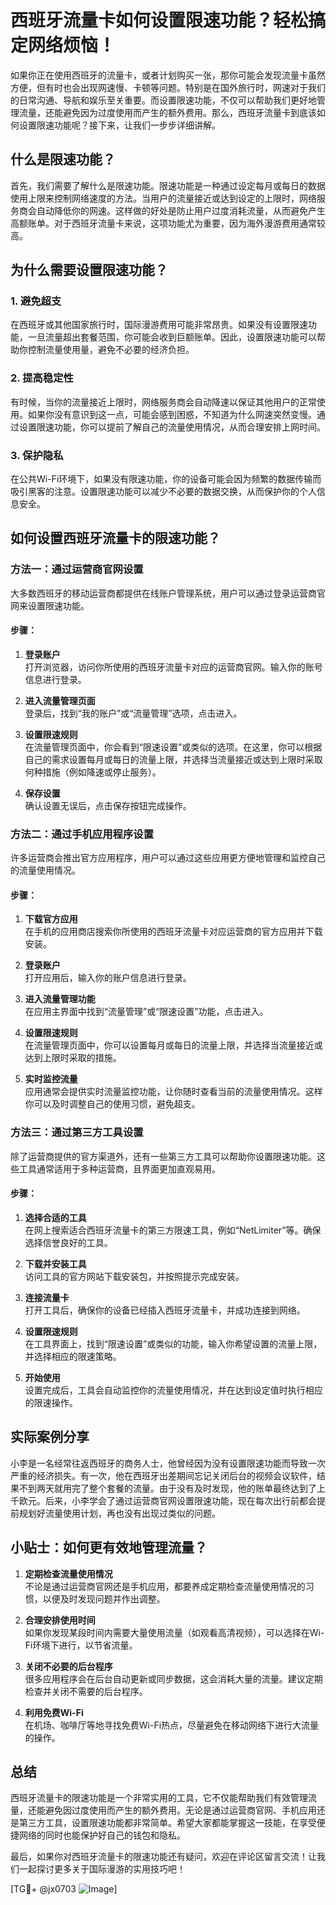# 西班牙流量卡如何设置限速功能？轻松搞定网络烦恼！

如果你正在使用西班牙的流量卡，或者计划购买一张，那你可能会发现流量卡虽然方便，但有时也会出现网速慢、卡顿等问题。特别是在国外旅行时，网速对于我们的日常沟通、导航和娱乐至关重要。而设置限速功能，不仅可以帮助我们更好地管理流量，还能避免因为过度使用而产生的额外费用。那么，西班牙流量卡到底该如何设置限速功能呢？接下来，让我们一步步详细讲解。

## 什么是限速功能？

首先，我们需要了解什么是限速功能。限速功能是一种通过设定每月或每日的数据使用上限来控制网络速度的方法。当用户的流量接近或达到设定的上限时，网络服务商会自动降低你的网速。这样做的好处是防止用户过度消耗流量，从而避免产生高额账单。对于西班牙流量卡来说，这项功能尤为重要，因为海外漫游费用通常较高。

## 为什么需要设置限速功能？

### 1. 避免超支
在西班牙或其他国家旅行时，国际漫游费用可能非常昂贵。如果没有设置限速功能，一旦流量超出套餐范围，你可能会收到巨额账单。因此，设置限速功能可以帮助你控制流量使用量，避免不必要的经济负担。

### 2. 提高稳定性
有时候，当你的流量接近上限时，网络服务商会自动降速以保证其他用户的正常使用。如果你没有意识到这一点，可能会感到困惑，不知道为什么网速突然变慢。通过设置限速功能，你可以提前了解自己的流量使用情况，从而合理安排上网时间。

### 3. 保护隐私
在公共Wi-Fi环境下，如果没有限速功能，你的设备可能会因为频繁的数据传输而吸引黑客的注意。设置限速功能可以减少不必要的数据交换，从而保护你的个人信息安全。

## 如何设置西班牙流量卡的限速功能？

### 方法一：通过运营商官网设置
大多数西班牙的移动运营商都提供在线账户管理系统，用户可以通过登录运营商官网来设置限速功能。

#### 步骤：
1. **登录账户**  
   打开浏览器，访问你所使用的西班牙流量卡对应的运营商官网。输入你的账号信息进行登录。
   
2. **进入流量管理页面**  
   登录后，找到“我的账户”或“流量管理”选项，点击进入。
   
3. **设置限速规则**  
   在流量管理页面中，你会看到“限速设置”或类似的选项。在这里，你可以根据自己的需求设置每月或每日的流量上限，并选择当流量接近或达到上限时采取何种措施（例如降速或停止服务）。
   
4. **保存设置**  
   确认设置无误后，点击保存按钮完成操作。

### 方法二：通过手机应用程序设置
许多运营商会推出官方应用程序，用户可以通过这些应用更方便地管理和监控自己的流量使用情况。

#### 步骤：
1. **下载官方应用**  
   在手机的应用商店搜索你所使用的西班牙流量卡对应运营商的官方应用并下载安装。
   
2. **登录账户**  
   打开应用后，输入你的账户信息进行登录。
   
3. **进入流量管理功能**  
   在应用主界面中找到“流量管理”或“限速设置”功能，点击进入。
   
4. **设置限速规则**  
   在流量管理页面中，你可以设置每月或每日的流量上限，并选择当流量接近或达到上限时采取的措施。
   
5. **实时监控流量**  
   应用通常会提供实时流量监控功能，让你随时查看当前的流量使用情况。这样你可以及时调整自己的使用习惯，避免超支。

### 方法三：通过第三方工具设置
除了运营商提供的官方渠道外，还有一些第三方工具可以帮助你设置限速功能。这些工具通常适用于多种运营商，且界面更加直观易用。

#### 步骤：
1. **选择合适的工具**  
   在网上搜索适合西班牙流量卡的第三方限速工具，例如“NetLimiter”等。确保选择信誉良好的工具。
   
2. **下载并安装工具**  
   访问工具的官方网站下载安装包，并按照提示完成安装。
   
3. **连接流量卡**  
   打开工具后，确保你的设备已经插入西班牙流量卡，并成功连接到网络。
   
4. **设置限速规则**  
   在工具界面上，找到“限速设置”或类似的功能，输入你希望设置的流量上限，并选择相应的限速策略。
   
5. **开始使用**  
   设置完成后，工具会自动监控你的流量使用情况，并在达到设定值时执行相应的限速操作。

## 实际案例分享

小李是一名经常往返西班牙的商务人士，他曾经因为没有设置限速功能而导致一次严重的经济损失。有一次，他在西班牙出差期间忘记关闭后台的视频会议软件，结果不到两天就用完了整个套餐的流量。由于没有及时发现，他的账单最终达到了上千欧元。后来，小李学会了通过运营商官网设置限速功能，现在每次出行前都会提前规划好流量使用计划，再也没有出现过类似的问题。

## 小贴士：如何更有效地管理流量？

1. **定期检查流量使用情况**  
   不论是通过运营商官网还是手机应用，都要养成定期检查流量使用情况的习惯，以便及时发现问题并作出调整。

2. **合理安排使用时间**  
   如果你发现某段时间内需要大量使用流量（如观看高清视频），可以选择在Wi-Fi环境下进行，以节省流量。

3. **关闭不必要的后台程序**  
   很多应用程序会在后台自动更新或同步数据，这会消耗大量的流量。建议定期检查并关闭不需要的后台程序。

4. **利用免费Wi-Fi**  
   在机场、咖啡厅等地寻找免费Wi-Fi热点，尽量避免在移动网络下进行大流量的操作。

## 总结

西班牙流量卡的限速功能是一个非常实用的工具，它不仅能帮助我们有效管理流量，还能避免因过度使用而产生的额外费用。无论是通过运营商官网、手机应用还是第三方工具，设置限速功能都非常简单。希望大家都能掌握这一技能，在享受便捷网络的同时也能保护好自己的钱包和隐私。

最后，如果你对西班牙流量卡的限速功能还有疑问，欢迎在评论区留言交流！让我们一起探讨更多关于国际漫游的实用技巧吧！

[TG💪+ @jx0703 ![Image](https://github.com/user-attachments/assets/dbca1d08-cadb-493c-b0ec-ad6f7a83f270)]